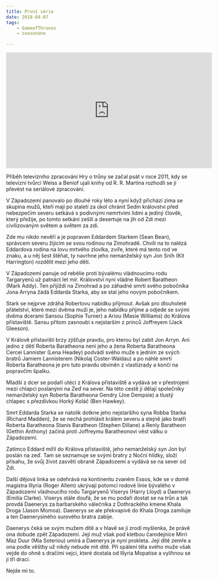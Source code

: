 ```yaml
---
title: První série
date: 2018-04-07
tags: 
    - GameofThrones
    - seasonone
   
---
```


<iframe width="560" height="315" src="https://www.youtube.com/embed/gcTkNV5Vg1E" frameborder="0" allow="accelerometer; autoplay; encrypted-media; gyroscope; picture-in-picture" allowfullscreen></iframe>

Příběh televizního zpracování Hry o trůny se začal psát v roce 2011, kdy se televizní tvůrci Weiss a Beniof ujali knihy od R. R. Martina rozhodli se jí převést na seriálové zpracování. 

V Západozemí panovalo po dlouhé roky léto a nyní když přichází zima se skupina mužů, kteří mají po staletí za úkol chránit Sedm království před nebezpečím severu setkává s podivnými nemrtvími lidmi a jediný člověk, který přežije, po tomto setkání zešílí a desertuje na jih od Zdi mezi civilizovaným světem a světem za zdí. 

Zde mu nikdo nevěří a je popraven Eddardem Starkem (Sean Bean), správcem severu žijícím se svou rodinou na Zimohradě. Chvíli na to nalézá Eddardova rodina na lovu mrtvého zlovlka, zvíře, které má tento rod ve znaku, a u něj šest štěňat, ty navrhne jeho nemanželský syn Jon Sníh (Kit Harrington) rozdělit mezi jeho děti. 

V Západozemí panuje od rebélie proti bývalému vládnoucímu rodu Targaryenů už patnáct let mír. Království nyní vládne Robert Baratheon (Mark Addy). Ten přijíždí na Zimohrad a po záhadné smrti svého pobočníka Jona Arryna žádá Eddarda Starka, aby se stal jeho novým pobočníkem. 

Stark se nejprve zdráhá Robertovu nabídku přijmout. Avšak pro dlouholeté přátelství, které mezi dvěma muži je, jeho nabídku přijme a odjede se svými dvěma dcerami Sansou (Sophie Turner) a Ariou (Masie Williams) do Králova přístaviště. Sansu přitom zasnoubí s nejstarším z princů Joffreyem (Jack Gleeson). 

V Králově přístavišti brzy zjišťuje pravdu, pro kterou byl zabit Jon Arryn. Ani jedno z dětí Roberta Baratheona není jeho a žena Roberta Baratheona Cercei Lannister (Lena Headey) podvádí svého muže s jedním ze svých bratrů Jamiem Lannisterem (Nikolaj Coster-Waldau) a po náhlé smrti Roberta Baratheona je pro tuto pravdu obviněn z vlastizrady a končí na popravčím špalku.

Mladší z dcer se podaří utéci z Králova přístaviště a vydává se v přestrojení mezi chlapci poslanými na Zeď na sever. Na této cestě jí dělají společníky nemanželský syn Roberta Baratheona Gendry (Joe Dempsie) a tlustý chlapec s přezdívkou Horký Koláč (Ben Hawkey). 

Smrt Eddarda Starka se natolik dotkne jeho nejstaršího syna Robba Starka (Richard Madden), že se nechá prohlásit králem severu a stejně jako bratři Roberta Baratheona Stanis Baratheon (Stephen Dillane) a Renly Baratheon (Gethin Anthony) začíná proti Joffreymu Baratheonovi vést válku o Západozemí. 

Zatímco Eddard mířil do Králova přístaviště, jeho nemanželský syn Jon byl poslán na zeď. Tam se seznamuje se svými bratry z Noční hlídky, složí přísahu, že svůj život zasvětí obraně Západozemí a vydává se na sever od Zdi. 

Další dějová linka se odehrává na kontinentu zvaném Essos, kde se v domě magistra Illyria (Roger Allem) ukrývají potomci rodové linie bývalého v Západozemí vládnoucího rodu Targaryenů Viserys (Harry Lloyd) a Daenerys (Emilia Clarke). Viserys stále doufá, že se mu podaří dostat se na trůn a tak provdá Daenerys za barbarského válečníka z Dothrackého kmene Khala Droga (Jason Momoa). Daenerys se ale překvapivě do Khala Droga zamiluje a ten Daenerysiného surového bratra zabije. 

Daenerys čeká se svým mužem dítě a v hlavě se jí zrodí myšlenka, že právě ona dobude zpět Západozemí. Její muž však pod kletbou čarodejnice Mirri Maz Duur (Mia Soteriou) umírá a Daenerys je nyní prokleta. Její dítě zemře a ona podle věštby už nikdy nebude mít dítě. Při spálení těla svého muže však vejde do ohně s dračími vejci, které dostala od Illyria Mopatise a vylíhnou se jí tři draci.


Nejde mi to.
<!--more-->

